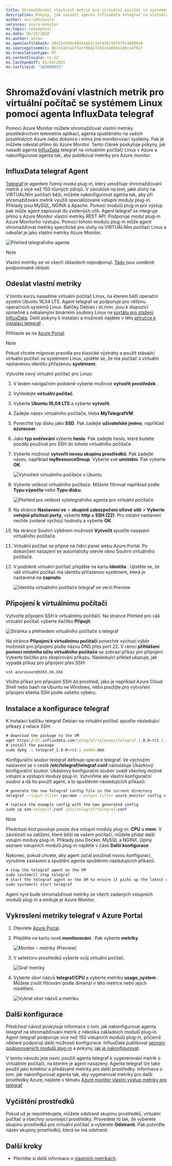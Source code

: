 ```yaml
---
title: Shromažďování vlastních metrik pro virtuální počítač se systémem Linux pomocí agenta InfluxData telegraf
description: Pokyny, jak nasadit agenta InfluxData telegraf na virtuálním počítači Linux v Azure a nakonfigurovat agenta tak, aby publikoval metriky pro Azure Monitor.
author: anirudhcavale
services: azure-monitor
ms.topic: conceptual
ms.date: 09/24/2018
ms.author: ancav
ms.openlocfilehash: 204124240c6831ebb2c1df436736f475c48d98a8
ms.sourcegitcommit: 867cb1b7a1f3a1f0b427282c648d411d0ca4f81f
ms.translationtype: MT
ms.contentlocale: cs-CZ
ms.lasthandoff: 03/20/2021
ms.locfileid: "102048931"
---
```

# <a name="collect-custom-metrics-for-a-linux-vm-with-the-influxdata-telegraf-agent"></a>Shromažďování vlastních metrik pro virtuální počítač se systémem Linux pomocí agenta InfluxData telegraf

Pomocí Azure Monitor můžete shromažďovat vlastní metriky prostřednictvím telemetrie aplikací, agenta spuštěného na vašich prostředcích Azure nebo dokonce i mimo jiné monitorovací systémy. Pak je můžete odeslat přímo do Azure Monitor. Tento článek poskytuje pokyny, jak nasadit agenta [InfluxData](https://www.influxdata.com/) telegraf na virtuálním počítači Linux v Azure a nakonfigurovat agenta tak, aby publikoval metriky pro Azure monitor. 

## <a name="influxdata-telegraf-agent"></a>InfluxData telegraf Agent 

[Telegraf](https://docs.influxdata.com/telegraf/) je agentem řízený modul plug-in, který umožňuje shromažďování metrik z více než 150 různých zdrojů. V závislosti na tom, jaké úlohy na VIRTUÁLNÍm počítači běží, můžete nakonfigurovat agenta tak, aby při shromažďování metrik využili specializované vstupní moduly plug-in. Příklady jsou MySQL, NGINX a Apache. Pomocí modulů plug-in pro výstup pak může agent zapisovat do zvolených cílů. Agent telegraf se integruje přímo s Azure Monitor vlastní metriky REST API. Podporuje modul plug-in Azure Monitorho výstupu. Pomocí tohoto modulu plug-in může agent shromažďovat metriky specifické pro úlohy na VIRTUÁLNÍm počítači Linux a odesílat je jako vlastní metriky Azure Monitor. 

 ![Přehled telegrafního agenta](./media/collect-custom-metrics-linux-telegraf/telegraf-agent-overview.png)

> [!NOTE]  
> Vlastní metriky se ve všech oblastech nepodporují. [Tady](./metrics-custom-overview.md#supported-regions) jsou uvedené podporované oblasti.

## <a name="send-custom-metrics"></a>Odeslat vlastní metriky 

V tomto kurzu nasadíme virtuální počítač Linux, na kterém běží operační systém Ubuntu 16,04 LTS. Agent telegraf se podporuje pro většinu operačních systémů Linux. Balíčky Debian i ot./min. jsou k dispozici společně s nebalenými binárními soubory Linux na [portálu pro stažení InfluxData](https://portal.influxdata.com/downloads). Další pokyny k instalaci a možnosti najdete v této [příručce k instalaci telegraf](https://docs.influxdata.com/telegraf/v1.8/introduction/installation/) . 

Přihlaste se na [Azure Portal](https://portal.azure.com).

> [!NOTE]  
> Pokud chcete migrovat pravidla pro klasické výstrahy a použít stávající virtuální počítač se systémem Linux, ujistěte se, že má počítač s virtuální nastavenou identitu přiřazenou **systémem.**

Vytvořte nový virtuální počítač pro Linux: 

1. V levém navigačním podokně vyberte možnost **vytvořit prostředek** . 
1. Vyhledejte **virtuální počítač**.  
1. Vyberte **Ubuntu 16,04 LTS** a vyberte **vytvořit**. 
1. Zadejte název virtuálního počítače, třeba **MyTelegrafVM**.  
1. Ponechte typ disku jako **SSD**. Pak zadejte **uživatelské jméno**, například **azureuser**. 
1. Jako **typ ověřování** vyberte **heslo**. Pak zadejte heslo, které budete později používat pro SSH do tohoto virtuálního počítače. 
1. Vyberte možnost **vytvořit novou skupinu prostředků**. Pak zadejte název, například **myResourceGroup**. Vyberte své **umístění**. Pak vyberte **OK**. 

    ![Vytvoření virtuálního počítače s Ubuntu](./media/collect-custom-metrics-linux-telegraf/create-vm.png)

1. Vyberte velikost virtuálního počítače. Můžete filtrovat například podle **Typu výpočtu** nebo **Typu disku**. 

    ![Přehled pro velikost vytelegrafního agenta pro virtuální počítače](./media/collect-custom-metrics-linux-telegraf/vm-size.png)

1. Na stránce **Nastavení** **ve**  >  **skupině zabezpečení síťové sítě**  >  **Vyberte veřejné příchozí porty**, vyberte **http** a **SSH (22)**. Pro ostatní nastavení nechte zvolené výchozí hodnoty a vyberte **OK**. 

1. Na stránce Souhrn výběrem možnosti **Vytvořit** spusťte nasazení virtuálního počítače. 

1. Virtuální počítač se připne na řídicí panel webu Azure Portal. Po dokončení nasazení se automaticky otevře okno Souhrn virtuálního počítače. 

1. V podokně virtuální počítač přejděte na kartu **Identita** . Ujistěte se, že váš virtuální počítač má identitu přiřazenou systémem, která je nastavená na **zapnuto**. 
 
    ![Identita virtuálního počítače telegraf ve verzi Preview](./media/collect-custom-metrics-linux-telegraf/connect-to-VM.png)
 
## <a name="connect-to-the-vm"></a>Připojení k virtuálnímu počítači 

Vytvořte připojení SSH k virtuálnímu počítači. Na stránce Přehled pro váš virtuální počítač vyberte tlačítko **Připojit**. 

![Stránka s přehledem virtuálního počítače s telegraf](./media/collect-custom-metrics-linux-telegraf/connect-VM-button2.png)

Na stránce **Připojení k virtuálnímu počítači** ponechte výchozí výběr možností pro připojení podle názvu DNS přes port 22. V rámci **přihlášení pomocí místního účtu virtuálního počítače** se zobrazí příkaz pro připojení. Vyberte tlačítko pro zkopírování příkazu. Následující příklad ukazuje, jak vypadá příkaz pro připojení přes SSH: 

```cmd
ssh azureuser@XXXX.XX.XXX 
```

Vložte příkaz pro připojení SSH do prostředí, jako je například Azure Cloud Shell nebo bash na Ubuntu ve Windows, nebo použijte pro vytvoření připojení klienta SSH podle vašeho výběru. 

## <a name="install-and-configure-telegraf"></a>Instalace a konfigurace telegraf 

K instalaci balíčku telegraf Debian na virtuální počítač spusťte následující příkazy z relace SSH: 

```cmd
# download the package to the VM 
wget https://dl.influxdata.com/telegraf/releases/telegraf_1.8.0~rc1-1_amd64.deb 
# install the package 
sudo dpkg -i telegraf_1.8.0~rc1-1_amd64.deb
```
Konfigurační soubor telegraf definuje operace telegraf. Ve výchozím nastavení se v cestě **/etc/telegraf/telegraf.conf** nainstaluje Ukázkový konfigurační soubor. Ukázkový konfigurační soubor uvádí všechny možné vstupní a výstupní moduly plug-in. Vytvoříme ale vlastní konfigurační soubor a dá ho použít agent, a to spuštěním následujících příkazů: 

```cmd
# generate the new Telegraf config file in the current directory 
telegraf --input-filter cpu:mem --output-filter azure_monitor config > azm-telegraf.conf 

# replace the example config with the new generated config 
sudo cp azm-telegraf.conf /etc/telegraf/telegraf.conf 
```

> [!NOTE]  
> Předchozí kód povoluje pouze dva vstupní moduly plug-in: **CPU** a **mem**. V závislosti na zatížení, které běží na vašem počítači, můžete přidat další vstupní moduly plug-in. Příklady jsou Docker, MySQL a NGINX. Úplný seznam vstupních modulů plug-in najdete v části **Další konfigurace** . 

Nakonec, pokud chcete, aby agent začal používat novou konfiguraci, vynutíme zastavení a spuštění agenta spuštěním následujících příkazů: 

```cmd
# stop the telegraf agent on the VM 
sudo systemctl stop telegraf 
# start the telegraf agent on the VM to ensure it picks up the latest configuration 
sudo systemctl start telegraf 
```
Agent nyní bude shromažďovat metriky ze všech zadaných vstupních modulů plug-in a emituje je Azure Monitor. 

## <a name="plot-your-telegraf-metrics-in-the-azure-portal"></a>Vykreslení metriky telegraf v Azure Portal 

1. Otevřete [Azure Portal](https://portal.azure.com). 

1. Přejděte na kartu nové **monitorování** . Pak vyberte **metriky**.  

     ![Monitor – metriky (Preview)](./media/collect-custom-metrics-linux-telegraf/metrics.png)

1. V selektoru prostředků vyberte svůj virtuální počítač.

     ![Graf metriky](./media/collect-custom-metrics-linux-telegraf/metric-chart.png)

1. Vyberte obor názvů **telegraf/CPU** a vyberte metriku **usage_system** . Můžete zvolit filtrování podle dimenzí v této metrice nebo jejich rozdělení.  

     ![Vybrat obor názvů a metriku](./media/collect-custom-metrics-linux-telegraf/VM-resource-selector.png)

## <a name="additional-configuration"></a>Další konfigurace 

Předchozí návod poskytuje informace o tom, jak nakonfigurovat agenta telegraf na shromažďování metrik z několika základních modulů plug-in. Agent telegraf podporuje více než 150 vstupních modulů plug-in, přičemž některé podporují další možnosti konfigurace. InfluxData publikoval [seznam podporovaných modulů plug-in](https://docs.influxdata.com/telegraf/v1.15/plugins/inputs/) a pokyny, [jak je nakonfigurovat](https://docs.influxdata.com/telegraf/v1.15/administration/configuration/).  

V tomto návodu jste navíc použili agenta telegraf k vygenerování metrik o virtuálním počítači, na kterém je agent nasazený. Agenta telegraf lze také použít jako kolektor a předávané metriky pro další prostředky. Informace o tom, jak nakonfigurovat agenta tak, aby vygeneroval metriky pro další prostředky Azure, najdete v tématu [Azure monitor vlastní výstup metriky pro telegraf](https://github.com/influxdata/telegraf/blob/fb704500386214655e2adb53b6eb6b15f7a6c694/plugins/outputs/azure_monitor/README.md).  

## <a name="clean-up-resources"></a>Vyčištění prostředků 

Pokud už je nepotřebujete, můžete odstranit skupinu prostředků, virtuální počítač a všechny související prostředky. Provedete to tak, že vyberete skupinu prostředků pro virtuální počítač a vyberete **Odstranit**. Pak potvrďte název skupiny prostředků, která se má odstranit. 

## <a name="next-steps"></a>Další kroky
- Přečtěte si další informace o [vlastních metrikách](./metrics-custom-overview.md).